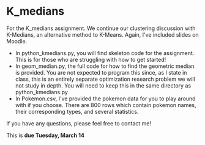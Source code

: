 # K_medians

For the K_medians assignment.  We continue our clustering discussion with K-Medians, an alternative method to K-Means.  Again, I've included slides on Moodle. 

* In python_kmedians.py, you will find skeleton code for the assignment.  This is for those who are struggling with how to get started!
* In geom_median.py, the full code for how to find the geometric median is provided.  You are not expected to program this since, as I state in class, this is an entirely separate optimization research problem we will not study in depth.  You will need to keep this in the same directory as python_kmedians.py
* In Pokemon.csv, I've provided the pokemon data for you to play around with if you choose.  There are 800 rows which contain pokemon names, their corresponding types, and several statistics.

If you have any questions, please feel free to contact me!

This is **due Tuesday, March 14**
